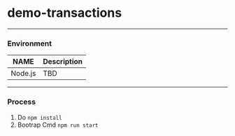 # **demo-transactions**

---

### Environment

| NAME | Description |
| ----------- | ----------- |
| Node.js | TBD |

---

### Process

1. Do `npm install`
2. Bootrap Cmd `npm run start`